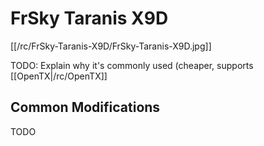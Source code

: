 # FrSky Taranis X9D

[[/rc/FrSky-Taranis-X9D/FrSky-Taranis-X9D.jpg]]

TODO: Explain why it's commonly used (cheaper, supports [[OpenTX|/rc/OpenTX]]

## Common Modifications

TODO